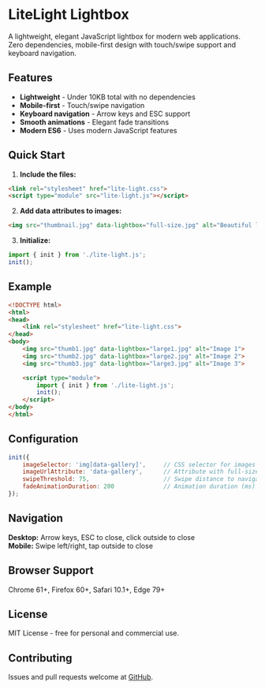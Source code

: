 # LiteLight Lightbox

A lightweight, elegant JavaScript lightbox for modern web applications. Zero dependencies, mobile-first design with touch/swipe support and keyboard navigation.

## Features

- **Lightweight** - Under 10KB total with no dependencies
- **Mobile-first** - Touch/swipe navigation 
- **Keyboard navigation** - Arrow keys and ESC support
- **Smooth animations** - Elegant fade transitions
- **Modern ES6** - Uses modern JavaScript features

## Quick Start

1. **Include the files:**

```html
<link rel="stylesheet" href="lite-light.css">
<script type="module" src="lite-light.js"></script>
```

2. **Add data attributes to images:**

```html
<img src="thumbnail.jpg" data-lightbox="full-size.jpg" alt="Beautiful landscape">
```

3. **Initialize:**

```javascript
import { init } from './lite-light.js';
init();
```

## Example

```html
<!DOCTYPE html>
<html>
<head>
    <link rel="stylesheet" href="lite-light.css">
</head>
<body>
    <img src="thumb1.jpg" data-lightbox="large1.jpg" alt="Image 1">
    <img src="thumb2.jpg" data-lightbox="large2.jpg" alt="Image 2">
    <img src="thumb3.jpg" data-lightbox="large3.jpg" alt="Image 3">

    <script type="module">
        import { init } from './lite-light.js';
        init();
    </script>
</body>
</html>
```

## Configuration

```javascript
init({
    imageSelector: 'img[data-gallery]',     // CSS selector for images
    imageUrlAttribute: 'data-gallery',      // Attribute with full-size URL
    swipeThreshold: 75,                     // Swipe distance to navigate
    fadeAnimationDuration: 200              // Animation duration (ms)
});
```

## Navigation

**Desktop:** Arrow keys, ESC to close, click outside to close  
**Mobile:** Swipe left/right, tap outside to close

## Browser Support

Chrome 61+, Firefox 60+, Safari 10.1+, Edge 79+

## License

MIT License - free for personal and commercial use.

## Contributing

Issues and pull requests welcome at [GitHub](https://github.com/byronj/lite-light).